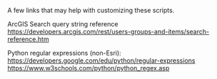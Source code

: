 A few links that may help with customizing these scripts.

ArcGIS Search query string reference
https://developers.arcgis.com/rest/users-groups-and-items/search-reference.htm


Python regular expressions (non-Esri):
https://developers.google.com/edu/python/regular-expressions
https://www.w3schools.com/python/python_regex.asp

